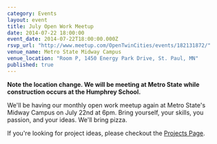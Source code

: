 ```yaml
---
category: Events
layout: event
title: July Open Work Meetup
date: 2014-07-22 18:00:00
event_date: 2014-07-22T18:00:00.000Z
rsvp_url: "http://www.meetup.com/OpenTwinCities/events/182131872/"
venue_name: Metro State Midway Campus
venue_location: "Room P, 1450 Energy Park Drive, St. Paul, MN"
published: true 
---
```


**Note the location change. We will be meeting at Metro State while construction occurs at the Humphrey School.**

We'll be having our monthly open work meetup again at Metro State's Midway Campus on
July 22nd at 6pm. Bring yourself, your skills, you passion, and your ideas.
We'll bring pizza.

If you're looking for project ideas, please checkout the
[Projects Page](/projects).
